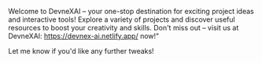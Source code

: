 Welcome to DevneXAI – your one-stop destination for exciting project ideas and interactive tools! Explore a variety of projects and discover useful resources to boost your creativity and skills. Don't miss out – visit us at DevneXAI: https://devnex-ai.netlify.app/ now!"

Let me know if you'd like any further tweaks!
